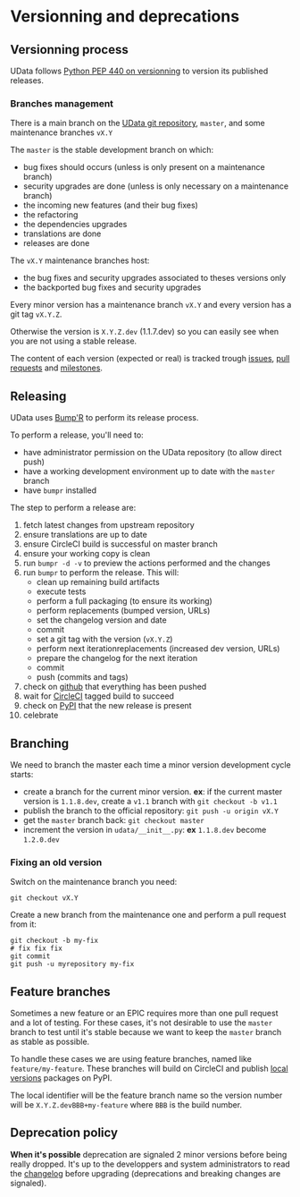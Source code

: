 # Versionning and deprecations

## Versionning process

UData follows [Python PEP 440 on versionning][pep440] to version its published releases.

### Branches management

There is a main branch on the [UData git repository][github], `master`,
and some maintenance branches `vX.Y`

The `master` is the stable development branch on which:

- bug fixes should occurs (unless is only present on a maintenance branch)
- security upgrades are done (unless is only necessary on a maintenance branch)
- the incoming new features (and their bug fixes)
- the refactoring
- the dependencies upgrades
- translations are done
- releases are done

The `vX.Y` maintenance branches host:

- the bug fixes and security upgrades associated to theses versions only
- the backported bug fixes and security upgrades

Every minor version has a maintenance branch `vX.Y` and every version has a git tag `vX.Y.Z`.

Otherwise the version is `X.Y.Z.dev` (1.1.7.dev)
so you can easily see when you are not using a stable release.

The content of each version (expected or real) is tracked trough [issues][], [pull requests][pulls]
and [milestones][].


## Releasing

UData uses [Bump'R][bumpr] to perform its release process.

To perform a release, you'll need to:

- have administrator permission on the UData repository (to allow direct push)
- have a working development environment up to date with the `master` branch
- have `bumpr` installed

The step to perform a release are:

1. fetch latest changes from upstream repository
2. ensure translations are up to date
3. ensure CircleCI build is successful on master branch
4. ensure your working copy is clean
5. run `bumpr -d -v` to preview the actions performed and the changes
6. run `bumpr` to perform the release. This will:
    - clean up remaining build artifacts
    - execute tests
    - perform a full packaging (to ensure its working)
    - perform replacements (bumped version, URLs)
    - set the changelog version and date
    - commit
    - set a git tag with the version (`vX.Y.Z`)
    - perform next iterationreplacements (increased dev version, URLs)
    - prepare the changelog for the next iteration
    - commit
    - push (commits and tags)
7. check on [github][] that everything has been pushed
8. wait for [CircleCI][] tagged build to succeed
9. check on [PyPI](https://pypi.python.org/pypi/udata) that the new release is present
10. celebrate

## Branching

We need to branch the master each time a minor version development cycle starts:

- create a branch for the current minor version. **ex**: if the current master version is `1.1.8.dev`, create a `v1.1` branch with `git checkout -b v1.1`
- publish the branch to the official repository: `git push -u origin vX.Y`
- get the `master` branch back: `git checkout master`
- increment the version in `udata/__init__.py`: **ex** `1.1.8.dev` become `1.2.0.dev`

### Fixing an old version

Switch on the maintenance branch you need:

```shell
git checkout vX.Y
```

Create a new branch from the maintenance one and
perform a pull request from it:

```shell
git checkout -b my-fix
# fix fix fix
git commit
git push -u myrepository my-fix
```

## Feature branches

Sometimes a new feature or an EPIC requires more than one pull request and a lot of testing.
For these cases, it's not desirable to use the `master` branch to test until it's stable because we want to keep the `master` branch as stable as possible.

To handle these cases we are using feature branches, named like `feature/my-feature`. These branches will build on CircleCI and publish [local versions](pep440-local) packages on PyPI.

The local identifier will be the feature branch name so the version number will be `X.Y.Z.devBBB+my-feature` where `BBB` is the build number.

## Deprecation policy

**When it's possible** deprecation are signaled 2 minor versions before being really dropped.
It's up to the developpers and system administrators to read the [changelog](changelog.md) before upgrading
(deprecations and breaking changes are signaled).

[bumpr]: https://github.com/noirbizarre/bumpr/
[github]: https://github.com/opendatateam/udata
[issues]: https://github.com/opendatateam/udata/issues
[pulls]: https://github.com/opendatateam/udata/pulls
[milestones]: https://github.com/opendatateam/udata/milestones
[CircleCI]: https://circleci.com/gh/opendatateam/udata
[pep440]: https://www.python.org/dev/peps/pep-0440/
[pep440-local]: https://www.python.org/dev/peps/pep-0440/#local-version-segments
